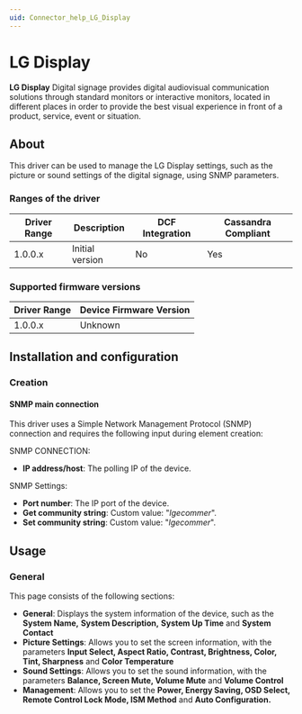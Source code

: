 ```yaml
---
uid: Connector_help_LG_Display
---
```


# LG Display

**LG Display** Digital signage provides digital audiovisual communication solutions through standard monitors or interactive monitors, located in different places in order to provide the best visual experience in front of a product, service, event or situation.

## About

This driver can be used to manage the LG Display settings, such as the picture or sound settings of the digital signage, using SNMP parameters.

### Ranges of the driver

| **Driver Range** | **Description** | **DCF Integration** | **Cassandra Compliant** |
|------------------|-----------------|---------------------|-------------------------|
| 1.0.0.x          | Initial version | No                  | Yes                     |

### Supported firmware versions

| **Driver Range** | **Device Firmware Version** |
|------------------|-----------------------------|
| 1.0.0.x          | Unknown                     |

## Installation and configuration

### Creation

#### SNMP main connection

This driver uses a Simple Network Management Protocol (SNMP) connection and requires the following input during element creation:

SNMP CONNECTION:

- **IP address/host**: The polling IP of the device.

SNMP Settings:

- **Port number**: The IP port of the device.
- **Get community string**: Custom value: "*lgecommer*".
- **Set community string**: Custom value: "*lgecommer*".

## Usage

### General

This page consists of the following sections:

- **General**: Displays the system information of the device, such as the **System Name,** **System Description,** **System Up Time** and **System Contact**
- **Picture Settings**: Allows you to set the screen information, with the parameters **Input Select, Aspect Ratio, Contrast, Brightness, Color, Tint, Sharpness** and **Color Temperature**
- **Sound Settings**: Allows you to set the sound information, with the parameters **Balance, Screen Mute, Volume Mute** and **Volume Control**
- **Management**: Allows you to set the **Power, Energy Saving, OSD Select, Remote Control Lock Mode, ISM Method** and **Auto Configuration.**
